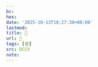 ```yaml
---
bc:
hex:
date: '2025-10-13T10:27:30+08:00'
lastmod:
title: 􁚢
url: 􁚢
tags: [舍]
src: DCCV
note:
---
```

